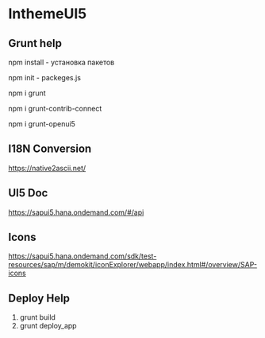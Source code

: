 # InthemeUI5

## Grunt help
npm install <pkg> - установка пакетов
  
npm init - packeges.js

npm i grunt

npm i grunt-contrib-connect

npm i grunt-openui5


## I18N Conversion
https://native2ascii.net/

## UI5 Doc
https://sapui5.hana.ondemand.com/#/api

## Icons
https://sapui5.hana.ondemand.com/sdk/test-resources/sap/m/demokit/iconExplorer/webapp/index.html#/overview/SAP-icons

## Deploy Help
1) grunt build
2) grunt deploy_app
